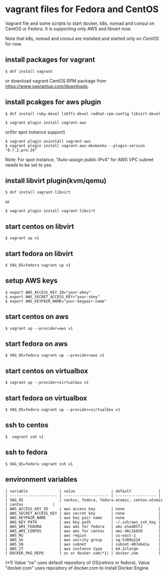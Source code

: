 # vagrant files for Fedora and CentOS

Vagrant file and some scripts to start docker, k8s, nomad and consul
on CentOS or Fedora.
It is supporting only AWS and libvert now.

Note that k8s, nomad and consul are installed and started
only on *CentOS* for now.

## install packages for vagrant

```
$ dnf install vagrant
```
  or download vagrant CentOS RPM package from https://www.vagrantup.com/downloads.

## install pcakges for aws plugin

```
$ dnf install ruby-devel libffi-devel redhat-rpm-config libvirt-devel
```

```
$ vagrant plugin install vagrant-aws
```
  or(for spot instance support)
```
$ vagrant plugin uninstall vagrant-aws
$ vagrant plugin install vagrant-aws-mkubenka --plugin-version "0.7.2.pre.24"
```

Note: For spot instance, 
"Auto-assign public IPv4" for AWS VPC subnet needs to be set to yes.

## install libvirt plugin(kvm/qemu)

```
$ dnf install vagrant-libvirt
```
  or 
```
$ vagrant plugin install vagrant-libvirt
```


## start centos on libvirt

```
$ vagrant up v1
```

## start fedora on libvirt

```
$ VAG_OS=fedora vagrant up v1
```

## setup AWS keys

```
$ export AWS_ACCESS_KEY_ID="your-akey"
$ export AWS_SECRET_ACCESS_KEY="your-skey"
$ export AWS_KEYPAIR_NAME="your-keypair-name"
```


## start centos on aws

```
$ vagrant up --provider=aws v1
```

## start fedora on aws

```
$ VAG_OS=fedora vagrant up --provider=aws v1
```

## start centos on virtualbox

```
$ vagrant up --provider=virtualbox v1
```

## start fedora on virtualbox

```
$ VAG_OS=fedora vagrant up --provider=virtualbox v1
```

## ssh to centos
```
$  vagrant ssh v1
```

## ssh to fedora
```
$ VAG_OS=fedora vagrant ssh v1
```

## environment variables

```
| variable              | value                | default            |
| --------------------- | -------------------- | ------------------ |
| VAG_OS                | centos, fedora, fedora-atomic, centos-atomic | centos             |
| AWS_ACCESS_KEY_ID     | aws access key       | none               |
| AWS_SECRET_ACCESS_KEY | aws secret key       | none               |
| AWS_KEYPAIR_NAME      | aws key pair name    | none               |
| AWS_KEY_PATH          | aws key path         | ~/.ssh/aws_ssh_key |
| AWS_AMI_FEDORA        | aws ami for fedora   | ami-e5ad85f2       |
| AWS_AMI_CENTOS        | aws ami for centos   | ami-46c1b650       |
| AWS_RG                | aws region           | us-east-1          |
| AWS_SG                | aws secrity group    | sg-5389a22d        |
| AWS_SN                | aws subnet           | subnet-407eb41a    |
| AWS_IT                | aws instance type    | m4.2xlarge         |
| DOCKER_PKG_REPO       | os or docker.com(*1) | docker.com         |
```

(\*1) Value "os" uses default repository of OS(cetnos or fedora).
Value "docker.com" uses repository of docker.com to install Docker Engine.

